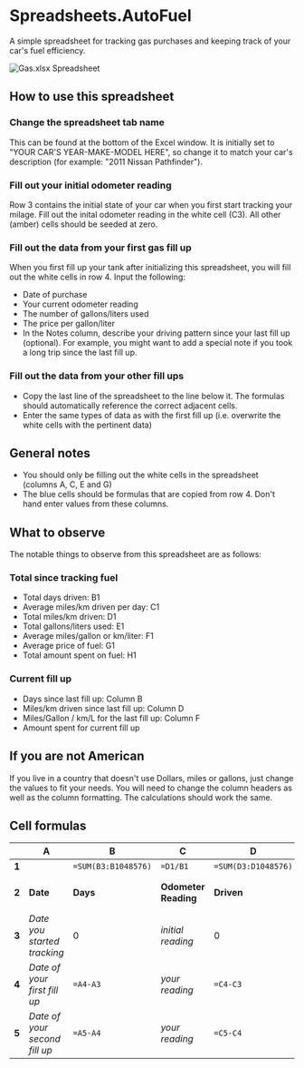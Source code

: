 Spreadsheets.AutoFuel
=====================

A simple spreadsheet for tracking gas purchases and keeping track of your car's fuel efficiency.

![Gas.xlsx Spreadsheet](https://raw.github.com/ernesthwang/Spreadsheets.AutoFuel/master/doc/images/Screenshot01.png "Gas.xlsx Excel Spreadsheet")


## How to use this spreadsheet

### Change the spreadsheet tab name

This can be found at the bottom of the Excel window.  It is initially set to "YOUR CAR'S YEAR-MAKE-MODEL HERE", so change it to match your car's description (for example: "2011 Nissan Pathfinder").

### Fill out your initial odometer reading

Row 3 contains the initial state of your car when you first start tracking your milage.  Fill out the inital odometer reading in the white cell (C3).  All other (amber) cells should be seeded at zero.

### Fill out the data from your first gas fill up

When you first fill up your tank after initializing this spreadsheet, you will fill out the white cells in row 4.  Input the following:
* Date of purchase
* Your current odometer reading
* The number of gallons/liters used
* The price per gallon/liter
* In the Notes column, describe your driving pattern since your last fill up (optional).  For example, you might want to add a special note if you took a long trip since the last fill up.

### Fill out the data from your other fill ups
* Copy the last line of the spreadsheet to the line below it.  The formulas should automatically reference the correct adjacent cells.
* Enter the same types of data as with the first fill up (i.e. overwrite the white cells with the pertinent data)


## General notes
* You should only be filling out the white cells in the spreadsheet (columns A, C, E and G)
* The blue cells should be formulas that are copied from row 4.  Don't hand enter values from these columns.

## What to observe

The notable things to observe from this spreadsheet are as follows:

### Total since tracking fuel
* Total days driven: B1
* Average miles/km driven per day: C1
* Total miles/km driven: D1
* Total gallons/liters used: E1
* Average miles/gallon or km/liter: F1
* Average price of fuel: G1
* Total amount spent on fuel: H1

### Current fill up
* Days since last fill up: Column B
* Miles/km driven since last fill up: Column D
* Miles/Gallon / km/L for the last fill up: Column F
* Amount spent for current fill up


## If you are not American

If you live in a country that doesn't use Dollars, miles or gallons, just change the values to fit your needs.  You will need to change the column headers as well as the column formatting.  The calculations should work the same.

## Cell formulas

| | A | B | C | D | E | F | G | H |
| --- | --- | --- | --- | --- | --- | --- | --- | --- |
| **1** | | `=SUM(B3:B1048576)` |`=D1/B1` | `=SUM(D3:D1048576)` | `=SUM(E3:E1048576)` | `=D1/E1` | `=H1/E1` | `=SUM(H3:H1048576)` |
| **2** | **Date** | **Days** | **Odometer Reading** | **Driven** | **Amount Filled** | **MPG** or **km/L** | **Total** |
| **3** | *Date you started tracking* | 0 | *initial reading* | 0 | 0 | 0 | 0 |
| **4** | *Date of your first fill up* | `=A4-A3` | *your reading* | `=C4-C3` | 0 | `=D4/E4` | 0 | `=G4*E4` |
| **5** | *Date of your second fill up* | `=A5-A4` | *your reading* | `=C5-C4` | 0 | `=D5/E5` | 0 | `=G5*E5` |

